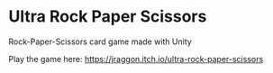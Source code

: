 # Ultra Rock Paper Scissors
Rock-Paper-Scissors card game made with Unity

Play the game here: https://jraggon.itch.io/ultra-rock-paper-scissors
